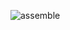 ![assemble](https://raw.githubusercontent.com/biocore/oecophylla/master/doc/images/assemble.jpeg "assemble")
